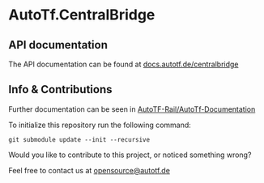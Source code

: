 # AutoTf.CentralBridge

## API documentation
The API documentation can be found at [docs.autotf.de/centralbridge](https://docs.autotf.de/centralbridge)

## Info & Contributions

Further documentation can be seen in [AutoTF-Rail/AutoTf-Documentation](https://github.com/AutoTF-Rail/AutoTf-Documentation)

To initialize this repository run the following command:

`git submodule update --init --recursive`



Would you like to contribute to this project, or noticed something wrong?

Feel free to contact us at [opensource@autotf.de](mailto:opensource@autotf.de)
